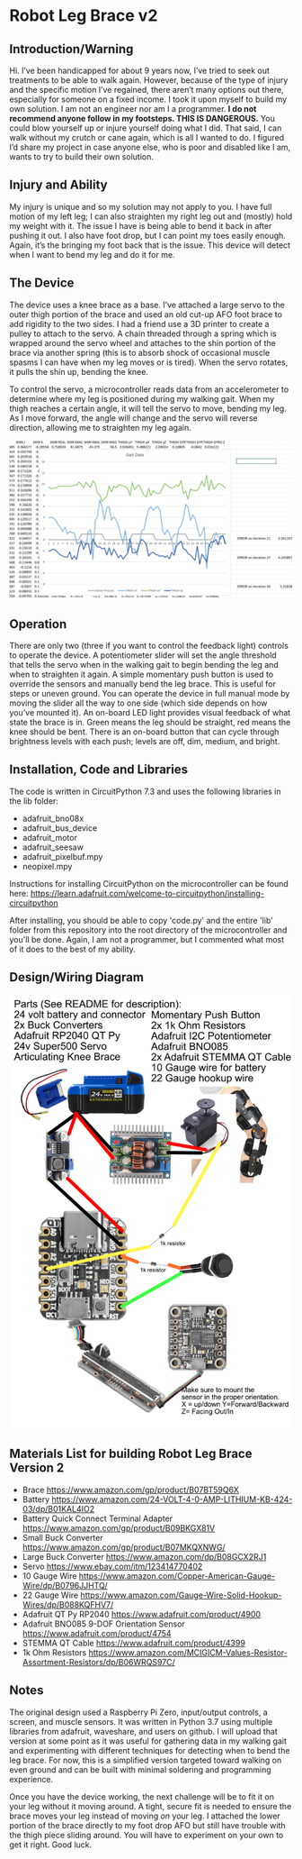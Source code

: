 # Robot Leg Brace v2
## Introduction/Warning

Hi. I’ve been handicapped for about 9 years now, I’ve tried to seek out treatments to be able to walk again. However, because of the type of injury and the specific motion I’ve regained, there aren’t many options out there, especially for someone on a fixed income. I took it upon myself to build my own solution. I am not an engineer nor am I a programmer. **I do not recommend anyone follow in my footsteps. THIS IS DANGEROUS.** You could blow yourself up or injure yourself doing what I did. That said, I can walk without my crutch or cane again, which is all I wanted to do. I figured I’d share my project in case anyone else, who is poor and disabled like I am, wants to try to build their own solution. 

## Injury and Ability

My injury is unique and so my solution may not apply to you. I have full motion of my left leg; I can also straighten my right leg out and (mostly) hold my weight with it. The issue I have is being able to bend it back in after pushing it out. I also have foot drop, but I can point my toes easily enough. Again, it’s the bringing my foot back that is the issue. This device will detect when I want to bend my leg and do it for me.

## The Device

The device uses a knee brace as a base. I’ve attached a large servo to the outer thigh portion of the brace and used an old cut-up AFO foot brace to add rigidity to the two sides. I had a friend use a 3D printer to create a pulley to attach to the servo. A chain threaded through a spring which is wrapped around the servo wheel and attaches to the shin portion of the brace via another spring (this is to absorb shock of occasional muscle spasms I can have when my leg moves or is tired). When the servo rotates, it pulls the shin up, bending the knee. 

To control the servo, a microcontroller reads data from an accelerometer to determine where my leg is positioned during my walking gait. When my thigh reaches a certain angle, it will tell the servo to move, bending my leg. As I move forward, the angle will change and the servo will reverse direction, allowing me to straighten my leg again.

![Gait Data](GaitDataExample.png)

## Operation

There are only two (three if you want to control the feedback light) controls to operate the device. A potentiometer slider will set the angle threshold that tells the servo when in the walking gait to begin bending the leg and when to straighten it again. A simple momentary push button is used to override the sensors and manually bend the leg brace. This is useful for steps or uneven ground. You can operate the device in full manual mode by moving the slider all the way to one side (which side depends on how you’ve mounted it). An on-board LED light provides visual feedback of what state the brace is in. Green means the leg should be straight, red means the knee should be bent. There is an on-board button that can cycle through brightness levels with each push; levels are off, dim, medium, and bright.

## Installation, Code and Libraries

The code is written in CircuitPython 7.3 and uses the following libraries in the lib folder:

- adafruit_bno08x
- adafruit_bus_device
- adafruit_motor
- adafruit_seesaw
- adafruit_pixelbuf.mpy
- neopixel.mpy

Instructions for installing CircuitPython on the microcontroller can be found here: https://learn.adafruit.com/welcome-to-circuitpython/installing-circuitpython 

After installing, you should be able to copy 'code.py' and the entire 'lib' folder from this repository into the root directory of the microcontroller and you'll be done. Again, I am not a programmer, but I commented what most of it does to the best of my ability. 

## Design/Wiring Diagram

![LegV2 Diagram](robotlegv2design.png)

## Materials List for building Robot Leg Brace Version 2

- Brace https://www.amazon.com/gp/product/B07BT59Q6X
- Battery https://www.amazon.com/24-VOLT-4-0-AMP-LITHIUM-KB-424-03/dp/B01KAL4IO2
- Battery Quick Connect Terminal Adapter https://www.amazon.com/gp/product/B09BKGX81V
- Small Buck Converter https://www.amazon.com/gp/product/B07MKQXNWG/
- Large Buck Converter https://www.amazon.com/dp/B08GCX2RJ1
- Servo https://www.ebay.com/itm/123414770402
- 10 Gauge Wire https://www.amazon.com/Copper-American-Gauge-Wire/dp/B0796JJHTQ/
- 22 Gauge Wire https://www.amazon.com/Gauge-Wire-Solid-Hookup-Wires/dp/B088KQFHV7/
- Adafruit QT Py RP2040 https://www.adafruit.com/product/4900
- Adafruit BNO085 9-DOF Orientation Sensor https://www.adafruit.com/product/4754
- STEMMA QT Cable https://www.adafruit.com/product/4399
- 1k Ohm Resistors https://www.amazon.com/MCIGICM-Values-Resistor-Assortment-Resistors/dp/B06WRQS97C/

## Notes

The original design used a Raspberry Pi Zero, input/output controls, a screen, and muscle sensors. It was written in Python 3.7 using multiple libraries from adafruit, waveshare, and users on github. I will upload that version at some point as it was useful for gathering data in my walking gait and experimenting with different techniques for detecting when to bend the leg brace. For now, this is a simplified version targeted toward walking on even ground and can be built with minimal soldering and programming experience.

Once you have the device working, the next challenge will be to fit it on your leg without it moving around. A tight, secure fit is needed to ensure the brace moves your leg instead of moving *on* your leg. I attached the lower portion of the brace directly to my foot drop AFO but still have trouble with the thigh piece sliding around. You will have to experiment on your own to get it right. Good luck.

